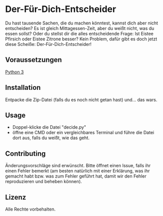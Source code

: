 # Der-Für-Dich-Entscheider

Du hast tausende Sachen, die du machen könntest, kannst dich aber nicht entscheiden?
Es ist gleich Mittagessen-Zeit, aber du weißt nicht, was du essen sollst?
Oder du stellst dir die alles entscheidende Frage: Ist Eistee Pfirsich oder Eistee Zitrone besser?
Kein Problem, dafür gibt es doch jetzt diese Scheiße:
Der-Für-Dich-Entscheider!


## Voraussetzungen

[Python 3](https://www.python.org/download/releases/3.0/)


## Installation

Entpacke die Zip-Datei (falls du es noch nicht getan hast) und... das wars.


## Usage

- Doppel-klicke die Datei "decide.py"
- öffne eine CMD oder ein vergleichbares Terminal und führe die Datei dort aus, falls du weißt, wie das geht.


## Contributing

Änderungsvorschläge sind erwünscht. Bitte öffnet einen Issue, falls ihr einen Fehler bemerkt (am besten natürlich mit einer Erklärung, was ihr gemacht habt bzw. was zum Fehler geführt hat, damit wir den Fehler reproduzieren und beheben können).


## Lizenz

Alle Rechte vorbehalten.
